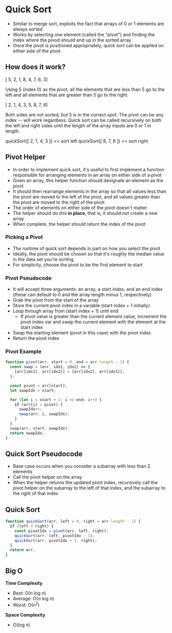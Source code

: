# Quick Sort

- Similar to merge sort, exploits the fact that arrays of 0 or 1 elements are always sorted
- Works by selecting one element (called the "pivot") and finding the index where the pivod should end up in the sorted array
- Once the pivot is positioned appropriately, quick sort can be applied on either side of the pivot

## How does it work?

[ 5, 2, 1, 8, 4, 7, 6, 3]

Using 5 (index 0) as the pivot, all the elements that are less than 5 go to the left and all elements that are greater than 5 go to the right.

[ 2, 1, 4, 3, 5, 8, 7, 6]

Both sides are not sorted, but 5 is in the correct spot. The pivot can be any index -- will work regardless. Quick sort can be called recursively on both the left and right sides until the length of the array inputs are 0 or 1 in length.

quickSort([ 2, 1, 4, 3 ]) << sort left
quickSort([ 8, 7, 6 ]) << sort right

## Pivot Helper

- In order to implement quick sort, it's useful to first implement a function responsible for arranging elements in an array on either side of a pivot
- Given an array, this helper function should designate an element as the pivot
- It should then rearrange elements in the array so that all values less than the pivot are moved to the left of the pivot, and all values greater than the pivot are moved to the right of the pivot
- The order of elements on either side of the pivot doesn't matter
- The helper should do this **in place**, that is, it should not create a new array
- When complete, the helper should return the index of the pivot

### Picking a Pivot

- The runtime of quick sort depends in part on how you select the pivot
- Ideally, the pivot should be chosen so that it's roughly the median value in the data set you're sorting
- For simplicity, choose the pivot to be the first element to start

### Pivot Pseudocode

- It will accept three arguments: an array, a start index, and an end index (these can default to 0 and the array length minus 1, respectively)
- Grab the pivot from the start of the array
- Store the current pivot index in a variable (start index + 1 initially)
- Loop through array from (start index + 1) until end
  - If pivot value is greater than the current element value, increment the pivot index var and swap the current element with the element at the start index
- Swap the starting element (pivot in this case) with the pivot index
- Return the pivot index

### Pivot Example

```js
function pivot(arr, start = 0, end = arr.length - 1) {
  const swap = (arr, idx1, idx2) => {
    [arr[idx1], arr[idx2]] = [arr[idx2], arr[idx1]];
  };

  const pivot = arr[start];
  let swapIdx = start;

  for (let i = start + 1; i <= end; i++) {
    if (arr[i] < pivot) {
      swapIdx++;
      swap(arr, i, swapIdx);
    }
  }
  swap(arr, start, swapIdx);
  return swapIdx;
}
```

## Quick Sort Pseudocode

- Base case occurs when you consider a subarray with less than 2 elements
- Call the pivot helper on the array
- When the helper returns the updated pivot index, recursively call the pivot helper on the subarray to the left of that index, and the subarray to the right of that index

## Quick Sort

```js
function quickSort(arr, left = 0, right = arr.length - 1) {
  if (left < right) {
    const pivotIdx = pivot(arr, left, right);
    quickSort(arr, left, pivotIdx - 1);
    quickSort(arr, pivotIdx + 1, right);
  }
  return arr;
}
```

## Big O

**Time Complexity**

- Best: O(_n_ log _n_)
- Average: O(_n_ log _n_)
- Worst: O(_n_<sup>2</sup>)

**Space Complexity**

- O(log _n_)
